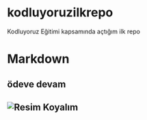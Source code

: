 # kodluyoruzilkrepo
Kodluyoruz Eğitimi kapsamında açtığım ilk repo

# Markdown

## ödeve devam

![Resim Koyalım](https://images.app.goo.gl/8GqxAYZK1FiSfsV47)
---------------------------------------------------------

